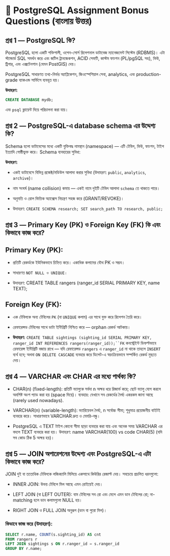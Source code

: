 # 📘 PostgreSQL Assignment Bonus Questions (বাংলায় উত্তর)

## প্রশ্ন 1 — PostgreSQL কি?

PostgreSQL হলো একটি শক্তিশালী, ওপেন-সোর্স রিলেশনাল ডাটাবেজ ম্যানেজমেন্ট সিস্টেম (RDBMS)। এটা স্ট্যান্ডার্ড SQL সমর্থন করে এবং জটিল ট্রানজেকশন, ACID সেফটি, কাস্টম ফাংশন (PL/pgSQL সহ), ভিউ, ট্রিগার, এবং এক্সটেনশান (যেমন PostGIS) দেয়।  

PostgreSQL সাধারণত তথ্য-নির্ভর অ্যাপ্লিকেশন, জিওস্পেশিয়াল সেবা, analytics, এবং production-grade ব্যাকএন্ড সার্ভিসে ব্যবহৃত হয়।  

**উদাহরণ:**  
```sql
CREATE DATABASE mydb;
```
এবং `psql` ক্লায়েন্ট দিয়ে পরিচালনা করা যায়।


## প্রশ্ন 2 — PostgreSQL-এ database schema এর উদ্দেশ্য কি?

Schema হলো ডাটাবেসের মধ্যে একটি যুক্তিবদ্ধ নামস্থান (namespace) — এটি টেবিল, ভিউ, ফাংশন, টাইপ ইত্যাদি গোষ্ঠীভুক্ত করে। Schema ব্যবহারের সুবিধা: 

**উদাহরণ:**  
- একই ডাটাবেসে বিভিন্ন প্রজেক্ট/মডিউল আলাদা করার সুবিধা (উদাহরণ: `public`, `analytics`, `archive`)।

- নাম সংঘর্ষ (name collision) কমায় — একই নামে দুইটি টেবিল আলাদা `schema` তে থাকতে পারে।

- অনুমতি ও রোল ভিত্তিক অ্যাক্সেস নিয়ন্ত্রণ সহজ করে (GRANT/REVOKE)।
- উদাহরণ: `CREATE SCHEMA research; SET search_path TO research, public;`

## প্রশ্ন 3 — Primary Key (PK) ও Foreign Key (FK) কি এবং কিভাবে কাজ করে?

## Primary Key (PK):

- প্রতিটি রেকর্ডকে ইউনিকভাবে চিহ্নিত করে। একাধিক কলামের যৌথ PK ও সম্ভব।

- সাধারণত `NOT NULL ও UNIQUE।`

- উদাহরণ: CREATE TABLE rangers (ranger_id SERIAL PRIMARY KEY, name TEXT);

## Foreign Key (FK):

- এক টেবিলকে অন্য টেবিলের `PK` (বা `UNIQUE` কলাম) এর সাথে যুক্ত করে রিলেশন তৈরি করে।

- রেফারেন্সড টেবিলের সাথে ডাটা ইন্টিগ্রিটি নিশ্চিত করে — orphan রেকর্ড আটকায়।

- **উদাহরণ:**  `CREATE TABLE sightings (sighting_id SERIAL PRIMARY KEY, ranger_id INT REFERENCES rangers(ranger_id));``FK` কনস্ট্রেইন্ট ডিফল্টভাবে রেফারেন্স ইন্টিগ্রিটি বজায় রাখে — যদি রেফারেন্সড `rangers` এ `ranger_id` না থাকে তাহলে `INSERT` ব্যর্থ হবে; অথবা `ON DELETE CASCADE` ব্যবহার করে ডিলেট-এ স্বয়ংক্রিয়ভাবে সম্পর্কিত রেকর্ড মুছতে দেয়।


## প্রশ্ন 4 — VARCHAR এবং CHAR এর মধ্যে পার্থক্য কি?

- CHAR(n) (fixed-length): প্রতিটি ভ্যালুকে সর্বদা n অক্ষর ধরে রিজার্ভ করে; ছোট ভ্যালু যোগ করলে অবশিষ্ট অংশ প্যাড করা হয় (space দিয়ে)। ব্যবহার: যেখানে সব রেকর্ডের দৈর্ঘ্য একরকম জানা আছে (rarely used nowadays).

- VARCHAR(n) (variable-length): ভ্যারিয়েবল দৈর্ঘ্য, n সর্বোচ্চ সীমা; শুধুমাত্র প্রয়োজনীয় বাইটই ব্যবহার করে। সাধারণভাবে VARCHAR দ্রুত ও মেমরি-বন্ধু।

- PostgreSQL এ TEXT টাইপ কোনো সীমা ছাড়া ব্যবহার করা যায় এবং অনেক সময় VARCHAR এর বদলে TEXT ব্যবহার করা হয়।
উদাহরণ: name VARCHAR(100) vs code CHAR(5) (যদি সব কোড ঠিক 5 অক্ষর হয়)।

## প্রশ্ন 5 — JOIN অপারেশনের উদ্দেশ্য এবং PostgreSQL-এ এটা কিভাবে কাজ করে?

JOIN দুই বা ততোধিক টেবিলকে লজিক্যালি মিলিয়ে একসাথে কিউরির রেজাল্ট দেয়। সবচেয়ে প্রচলিত ধরনগুলো:

- INNER JOIN: উভয় টেবিলে মিল আছে এমন রোইয়েই দেয়।

- LEFT JOIN (বা LEFT OUTER): বাম টেবিলের সব রো এবং মেলে এমন ডান টেবিলের রো; না-matching হলে ডান কলামগুলো NULL হয়।

- RIGHT JOIN ও FULL JOIN অনুরূপ (ডান বা পুরো মিল)।

 ### কিভাবে কাজ করে (উদাহরণ):
 ```sql
SELECT r.name, COUNT(s.sighting_id) AS cnt
FROM rangers r
LEFT JOIN sightings s ON r.ranger_id = s.ranger_id
GROUP BY r.name;
```

